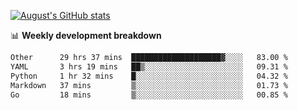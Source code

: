 
[![August's GitHub stats](https://github-readme-stats.vercel.app/api?username=zou-weidong&show_icons=true&theme=radical)](https://github.com/zou-weidong)


📊 **Weekly development breakdown**
<!--START_SECTION:waka-->

```txt
Other      29 hrs 37 mins  ████████████████████▓░░░░   83.00 %
YAML       3 hrs 19 mins   ██▒░░░░░░░░░░░░░░░░░░░░░░   09.31 %
Python     1 hr 32 mins    █░░░░░░░░░░░░░░░░░░░░░░░░   04.32 %
Markdown   37 mins         ▒░░░░░░░░░░░░░░░░░░░░░░░░   01.73 %
Go         18 mins         ▒░░░░░░░░░░░░░░░░░░░░░░░░   00.85 %
```

<!--END_SECTION:waka-->
